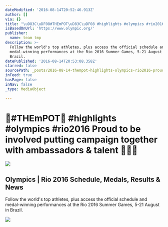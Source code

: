 ```yaml
---
dateModified: '2016-08-14T20:52:46.913Z'
author: []
via: {}
title: "\uD83C\uDF08#THEmPOT\uD83C\uDF08 #highlights #olympics #rio2016 Proud to be involved putting campaign together with ambassadors & talent \uD83D\uDCAA\uD83D\uDCAA\uD83D\uDE0E"
isBasedOnUrl: 'https://www.olympic.org/'
publisher:
  name: team tmp
description: >-
  Follow the world's top athletes, plus access the official schedule and
  medal-winning performances at the Rio 2016 Summer Games, 5-21 August in
  Brazil.
datePublished: '2016-08-14T20:53:08.358Z'
starred: false
sourcePath: _posts/2016-08-14-thempot-highlights-olympics-rio2016-proud-to-be-invo.md
inFeed: true
hasPage: false
inNav: false
_type: MediaObject

---
```

# 🌈\#THEmPOT🌈 \#highlights \#olympics \#rio2016 Proud to be involved putting campaign together with ambassadors & talent 💪💪😎

<article style=""><img src="https://stillmed.olympic.org/media/Images/OlympicOrg/Global/logo.png" /><h1>Olympics | Rio 2016 Schedule, Medals, Results &amp; News</h1><p>Follow the world's top athletes, plus access the official schedule and medal-winning performances at the Rio 2016 Summer Games, 5-21 August in Brazil.</p></article>

![](https://the-grid-user-content.s3-us-west-2.amazonaws.com/8e98c89f-841b-496e-b69c-b707be9d4661.jpg)